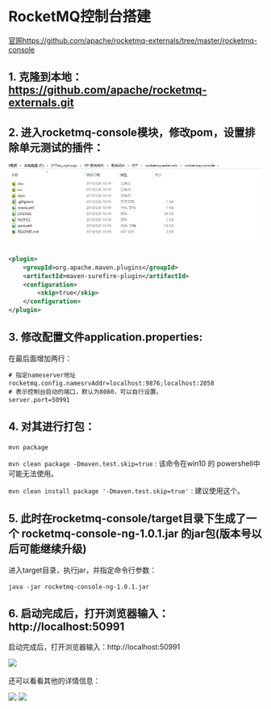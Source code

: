 # RocketMQ控制台搭建

[官网https://github.com/apache/rocketmq-externals/tree/master/rocketmq-console](https://github.com/apache/rocketmq-externals/tree/master/rocketmq-console)


## 1. 克隆到本地： https://github.com/apache/rocketmq-externals.git

## 2. 进入rocketmq-console模块，修改pom，设置排除单元测试的插件：

![](pictures/1-console控制台-1.png)

```xml
<plugin>
    <groupId>org.apache.maven.plugins</groupId>
    <artifactId>maven-surefire-plugin</artifactId>
    <configuration>
        <skip>true</skip>
    </configuration>
</plugin>
```

## 3. 修改配置文件application.properties:

在最后面增加两行：

```properties
# 指定nameserver地址
rocketmq.config.namesrvAddr=localhost:9876;localhost:2058
# 表示控制台启动的端口，默认为8080，可以自行设置。
server.port=50991
```


## 4. 对其进行打包：

```mvn package```

```mvn clean package -Dmaven.test.skip=true```   : 该命令在win10 的 powershell中可能无法使用。

```mvn clean install package '-Dmaven.test.skip=true'``` : 建议使用这个。

## 5. 此时在rocketmq-console/target目录下生成了一个 rocketmq-console-ng-1.0.1.jar 的jar包(版本号以后可能继续升级)


进入target目录，执行jar，并指定命令行参数：

```java -jar rocketmq-console-ng-1.0.1.jar ```


## 6. 启动完成后，打开浏览器输入：http://localhost:50991

启动完成后，打开浏览器输入：http://localhost:50991

![](pictures/0-console控制台-1.png)

还可以看看其他的详情信息：

![](pictures/1-console控制台-2.png)
![](pictures/1-console控制台-3.png)